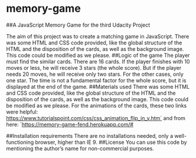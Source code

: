 # memory-game
##A JavaScript Memory Game for the third Udacity Project

The aim of this project was to create a matching game in JavaScript. There was some HTML and CSS code provided, like the global structure of the HTML and the disposition of the cards, as well as the background image. This code could be modified as we please.
##Logic of the game
The player must find the similar cards. There are 16 cards. If the player finishes with 10 moves or less, he will receive 3 stars (the whole score). But if the player needs 20 moves, he will receive only two stars. For the other cases, only one star. The time is not a fundamental factor for the whole score, but it is displayed at the end of the game. 
##Materials used
There was some HTML and CSS code provided, like the global structure of the HTML and the disposition of the cards, as well as the background image. This code could be modified as we please.
For the animations of the cards, these two links were helpful: https://www.tutorialspoint.com/css/css_animation_flip_in_y.htm` and from here: `https://memory-game-fend.herokuapp.com/#

##Installation requirements
There are no installations needed, only a well-functioning browser, higher than IE 9. 
##License
You can use this code by mentioning the author’s name for non-commercial purposes.

